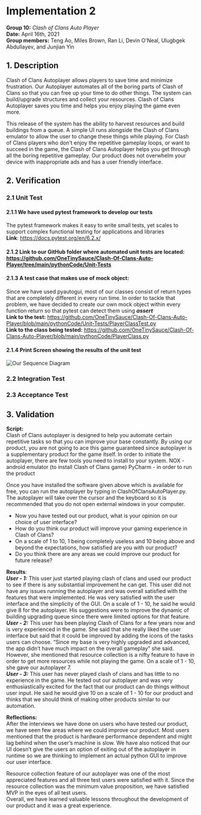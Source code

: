 # Implementation 2

**Group 10:** _Clash of Clans Auto Player_\
**Date:** April 16th, 2021\
**Group members:** Teng Ao, Miles Brown, Ran Li, Devin O'Neal, Ulugbgek Abdullayev, and Junjian Yin

## 1. Description

Clash of Clans Autoplayer allows players to save time and minimize frustration. Our Autoplayer automates all of the boring parts of Clash of Clans so that you can free up your time to do other things. The system can build/upgrade structures and collect your resources. Clash of Clans Autoplayer saves you time and helps you enjoy playing the game even more.

This release of the system has the ability to harvest resources and build buildings from a queue. A simple UI runs alongside the Clash of Clans emulator to allow the user to change these things while playing. For Clash of Clans players who don’t enjoy the repetitive gameplay loops, or want to succeed in the game, the Clash of Clans Autoplayer helps you get through all the boring repetitive gameplay. Our product does not overwhelm your device with inappropriate ads and has a user friendly interface.

## 2. Verification

### 2.1 Unit Test
####   2.1.1 We have used pytest framework to develop our tests<br> 
  The pytest framework makes it easy to write small tests, yet scales to support complex functional testing for applications and libraries\
  **Link**: https://docs.pytest.org/en/6.2.x/
####   2.1.2 Link to our GitHub folder where automated unit tests are located: <br> https://github.com/OneTinySauce/Clash-Of-Clans-Auto-Player/tree/main/pythonCode/Unit-Tests
####   2.1.3 A test case that makes use of mock object:
  Since we have used pyautogui, most of our classes consist of return types that are completely different in every run time. In order to tackle that problem, we have decided to create our own mock object within every function return so that pytest can detect them using ***assert*** <br>
  **Link to the test:** https://github.com/OneTinySauce/Clash-Of-Clans-Auto-Player/blob/main/pythonCode/Unit-Tests/PlayerClassTest.py <br>
  **Link to the class being tested:** https://github.com/OneTinySauce/Clash-Of-Clans-Auto-Player/blob/main/pythonCode/PlayerClass.py
####   2.1.4 Print Screen showing the results of the unit test
![Our Sequence Diagram](https://github.com/OneTinySauce/Clash-Of-Clans-Auto-Player/blob/main/mscScreenShots/Capture.PNG)

### 2.2 Integration Test

### 2.3 Acceptance Test

## 3. Validation
**Script:**\
Clash of Clans autoplayer is designed to help you automate certain repetitive tasks so that you can improve your base constantly. By using our product, you are not going to ace this game guaranteed since autoplayer is a supplementary product for the game itself.
In order to initiate the autoplayer, there are few tools you need to install to your system.
NOX - android emulator (to install Clash of Clans game)
PyCharm - in order to run the product

Once you have installed the software given above which is available for free, you can run the autoplayer by typing in ClashOfClansAutoPlayer.py. The autoplayer will take over the cursor and the keyboard so it is recommended that you do not open external windows in your computer. 

- Now you have tested out our product, what is your opinion on our choice of user interface?
- How do you think our product will improve your gaming experience in Clash of Clans?
- On a scale of 1 to 10, 1 being completely useless and 10 being above and beyond the expectations, how satisfied are you with our product?
- Do you think there are any areas we could improve our product for future release?

**Results**:<br>
***User - 1:***
This user just started playing clash of clans and used our product to see if there is any substantial improvement he can get. This user did not have any issues running the autoplayer and was overall satisfied with the features that were implemented. He was very satisfied with the user interface and the simplicity of the GUI. On a scale of 1 - 10, he said he would give 8 for the autoplayer. His suggestions were to improve the dynamic of building upgrading queue since there were limited options for that feature.<br>
***User - 2:***
This user has been playing Clash of Clans for a few years now and is very experienced in the game. She said that she really liked the user interface but said that it could be improved by adding the icons of the tasks users can choose. “Since my base is very highly upgraded and advanced, the app didn’t have much impact on the overall gameplay” she said. However, she mentioned that resource collection is a nifty feature to have in order to get more resources while not playing the game. On a scale of 1 - 10, she gave our autoplayer 7.<br>
***User - 3:***
This user has never played clash of clans and has little to no experience in the game. He tested out our autoplayer and was very enthusiastically excited for the fact that our product can do things without user input. He said he would give 10 on a scale of 1 - 10 for our product and thinks that we should think of making other products similar to our automation.

**Reflections:**<br>
After the interviews we have done on users who have tested our product, we have seen few areas where we could improve our product. Most users mentioned that the product is hardware performance dependent and might lag behind when the user’s machine is slow. We have also noticed that our UI doesn’t give the users an option of exiting out of the autoplayer in runtime so we are thinking to implement an actual python GUI to improve our user interface.<br>

Resource collection feature of our autoplayer was one of the most appreciated features and all three test users were satisfied with it. Since the resource collection was the minimum value proposition, we have satisfied MVP in the eyes of all test users.<br>
Overall, we have learned valuable lessons throughout the development of our product and it was a great experience.
